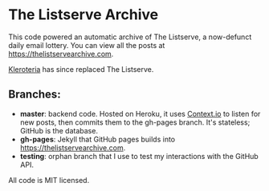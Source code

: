The Listserve Archive
=====================

This code powered an automatic archive of The Listserve, a now-defunct daily email lottery.
You can view all the posts at https://thelistservearchive.com.

[Kleroteria](https://www.kleroteria.org) has since replaced The Listserve.

## Branches:

* **master**: backend code. Hosted on Heroku, it uses [Context.io](http://context.io/) to listen for new posts, then commits them to the gh-pages branch. It's stateless; GitHub is the database.
* **gh-pages**: Jekyll that GitHub pages builds into https://thelistservearchive.com.
* **testing**: orphan branch that I use to test my interactions with the GitHub API.

All code is MIT licensed.
